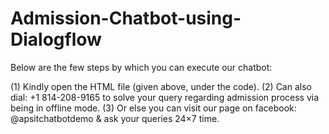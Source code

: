 # Admission-Chatbot-using-Dialogflow 
Below are the few steps by which you can execute our chatbot:

(1) Kindly open the HTML file (given above, under the code).
(2) Can also dial: +1 814-208-9165 to solve your query regarding admission process via being in offline mode.
(3) Or else you can visit our page on facebook: @apsitchatbotdemo & ask your queries 24×7 time.



